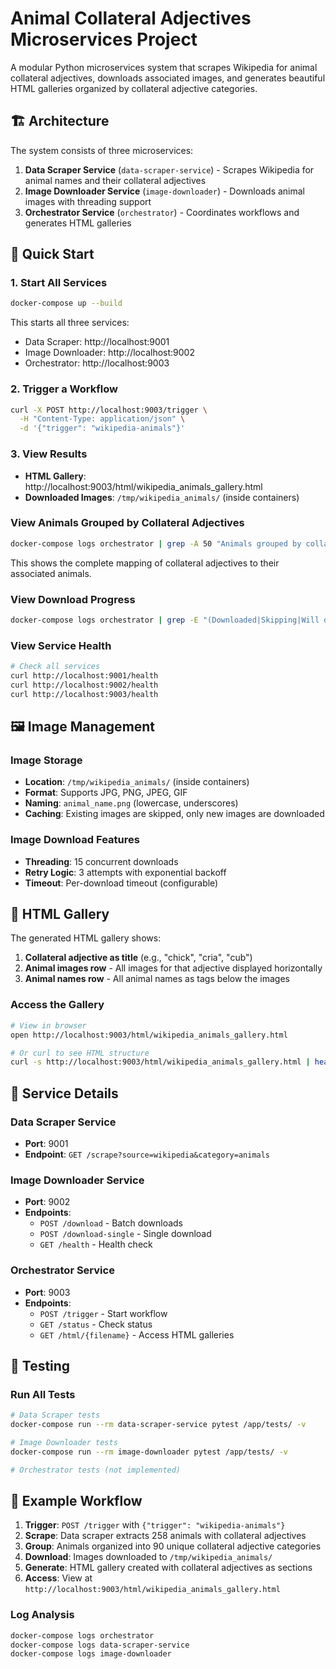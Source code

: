 # Animal Collateral Adjectives Microservices Project

A modular Python microservices system that scrapes Wikipedia for animal collateral adjectives, downloads associated images, and generates beautiful HTML galleries organized by collateral adjective categories.

## 🏗️ Architecture

The system consists of three microservices:

1. **Data Scraper Service** (`data-scraper-service`) - Scrapes Wikipedia for animal names and their collateral adjectives
2. **Image Downloader Service** (`image-downloader`) - Downloads animal images with threading support
3. **Orchestrator Service** (`orchestrator`) - Coordinates workflows and generates HTML galleries

## 🚀 Quick Start

### 1. Start All Services
```bash
docker-compose up --build
```

This starts all three services:
- Data Scraper: http://localhost:9001
- Image Downloader: http://localhost:9002  
- Orchestrator: http://localhost:9003

### 2. Trigger a Workflow
```bash
curl -X POST http://localhost:9003/trigger \
  -H "Content-Type: application/json" \
  -d '{"trigger": "wikipedia-animals"}'
```

### 3. View Results
- **HTML Gallery**: http://localhost:9003/html/wikipedia_animals_gallery.html
- **Downloaded Images**: `/tmp/wikipedia_animals/` (inside containers)



### View Animals Grouped by Collateral Adjectives
```bash
docker-compose logs orchestrator | grep -A 50 "Animals grouped by collateral adjectives"
```

This shows the complete mapping of collateral adjectives to their associated animals.

### View Download Progress
```bash
docker-compose logs orchestrator | grep -E "(Downloaded|Skipping|Will download)"
```

### View Service Health
```bash
# Check all services
curl http://localhost:9001/health
curl http://localhost:9002/health  
curl http://localhost:9003/health
```

## 🖼️ Image Management

### Image Storage
- **Location**: `/tmp/wikipedia_animals/` (inside containers)
- **Format**: Supports JPG, PNG, JPEG, GIF
- **Naming**: `animal_name.png` (lowercase, underscores)
- **Caching**: Existing images are skipped, only new images are downloaded

### Image Download Features
- **Threading**: 15 concurrent downloads
- **Retry Logic**: 3 attempts with exponential backoff
- **Timeout**: Per-download timeout (configurable)

## 🎨 HTML Gallery

The generated HTML gallery shows:
1. **Collateral adjective as title** (e.g., "chick", "cria", "cub")
2. **Animal images row** - All images for that adjective displayed horizontally
3. **Animal names row** - All animal names as tags below the images

### Access the Gallery
```bash
# View in browser
open http://localhost:9003/html/wikipedia_animals_gallery.html

# Or curl to see HTML structure
curl -s http://localhost:9003/html/wikipedia_animals_gallery.html | head -50
```

## 🔧 Service Details

### Data Scraper Service
- **Port**: 9001
- **Endpoint**: `GET /scrape?source=wikipedia&category=animals`

### Image Downloader Service  
- **Port**: 9002
- **Endpoints**: 
  - `POST /download` - Batch downloads
  - `POST /download-single` - Single download
  - `GET /health` - Health check

### Orchestrator Service
- **Port**: 9003
- **Endpoints**:
  - `POST /trigger` - Start workflow
  - `GET /status` - Check status
  - `GET /html/{filename}` - Access HTML galleries

## 🧪 Testing

### Run All Tests
```bash
# Data Scraper tests
docker-compose run --rm data-scraper-service pytest /app/tests/ -v

# Image Downloader tests  
docker-compose run --rm image-downloader pytest /app/tests/ -v

# Orchestrator tests (not implemented)
```


## 🎯 Example Workflow

1. **Trigger**: `POST /trigger` with `{"trigger": "wikipedia-animals"}`
2. **Scrape**: Data scraper extracts 258 animals with collateral adjectives
3. **Group**: Animals organized into 90 unique collateral adjective categories
4. **Download**: Images downloaded to `/tmp/wikipedia_animals/`
5. **Generate**: HTML gallery created with collateral adjectives as sections
6. **Access**: View at `http://localhost:9003/html/wikipedia_animals_gallery.html`


### Log Analysis
```bash
docker-compose logs orchestrator
docker-compose logs data-scraper-service
docker-compose logs image-downloader
``` 